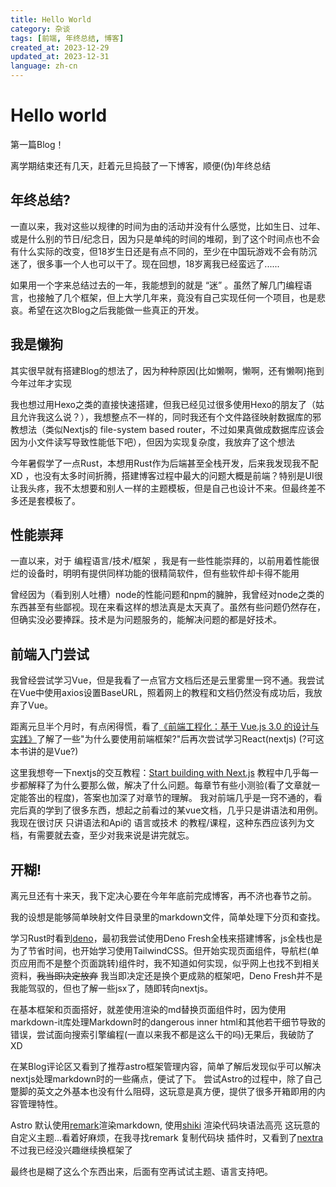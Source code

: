 ```yaml
---
title: Hello World
category: 杂谈
tags: [前端, 年终总结, 博客]
created_at: 2023-12-29
updated_at: 2023-12-31
language: zh-cn
---
```


# Hello world

第一篇Blog！

离学期结束还有几天，赶着元旦捣鼓了一下博客，顺便(伪)年终总结

## 年终总结?

一直以来，我对这些以规律的时间为由的活动并没有什么感觉，比如生日、过年、或是什么别的节日/纪念日，因为只是单纯的时间的堆砌，到了这个时间点也不会有什么实际的改变，但18岁生日还是有点不同的，至少在中国玩游戏不会有防沉迷了，很多事一个人也可以干了。现在回想，18岁离我已经蛮远了......

如果用一个字来总结过去的一年，我能想到的就是 “迷” 。虽然了解几门编程语言，也接触了几个框架，但上大学几年来，竟没有自己实现任何一个项目，也是悲哀。希望在这次Blog之后我能做一些真正的开发。


## 我是懒狗

其实很早就有搭建Blog的想法了，因为种种原因(比如懒啊，懒啊，还有懒啊)拖到今年过年才实现

我也想过用Hexo之类的直接快速搭建，但我已经见过很多使用Hexo的朋友了（姑且允许我这么说？），我想整点不一样的，同时我还有个文件路径映射数据库的邪教想法（类似Nextjs的 file-system based router，不过如果真做成数据库应该会因为小文件读写导致性能低下吧），但因为实现复杂度，我放弃了这个想法

今年暑假学了一点Rust，本想用Rust作为后端甚至全栈开发，后来我发现我不配 XD ，也没有太多时间折腾，搭建博客过程中最大的问题大概是前端？特别是UI很让我头疼，我不太想要和别人一样的主题模板，但是自己也设计不来。但最终差不多还是套模板了。

## 性能崇拜

一直以来，对于 编程语言/技术/框架 ，我是有一些性能崇拜的，以前用着性能很烂的设备时，明明有提供同样功能的很精简软件，但有些软件却卡得不能用

曾经因为（看到别人吐槽）node的性能问题和npm的臃肿，我曾经对node之类的东西甚至有些鄙视。现在来看这样的想法真是太天真了。虽然有些问题仍然存在，但确实没必要捧踩。技术是为问题服务的，能解决问题的都是好技术。

## 前端入门尝试

我曾经尝试学习Vue，但是我看了一点官方文档后还是云里雾里一窍不通。我尝试在Vue中使用axios设置BaseURL，照着网上的教程和文档仍然没有成功后，我放弃了Vue。

距离元旦半个月时，有点闲得慌，看了[《前端工程化：基于 Vue.js 3.0 的设计与实践》](https://vue3.chengpeiquan.com/)了解了一些"为什么要使用前端框架?"后再次尝试学习React(nextjs)
(?可这本书讲的是Vue?)

这里我想夸一下nextjs的交互教程：[Start building with Next.js](https://nextjs.org/learn?utm_source=next-site&utm_medium=homepage-cta&utm_campaign=home) 教程中几乎每一步都解释了为什么要那么做，解决了什么问题。每章节有些小测验(看了文章就一定能答出的程度)，答案也加深了对章节的理解。
我对前端几乎是一窍不通的，看完后真的学到了很多东西，想起之前看过的某vue文档，几乎只是讲语法和用例。
我现在很讨厌 只讲语法和Api的 语言或技术 的教程/课程，这种东西应该列为文档，有需要就去查，至少对我来说是讲完就忘。

## 开糊!

离元旦还有十来天，我下定决心要在今年年底前完成博客，再不济也春节之前。

我的设想是能够简单映射文件目录里的markdown文件，简单处理下分页和查找。

学习Rust时看到[deno](https://deno.com/)，最初我尝试使用Deno Fresh全栈来搭建博客，js全栈也是为了节省时间，也开始学习使用TailwindCSS。但开始实现页面组件，导航栏(单页应用而不是整个页面跳转)组件时，我不知道如何实现，似乎网上也找不到相关资料，~~我当即决定放弃~~ 我当即决定还是换个更成熟的框架吧，Deno Fresh并不是我能驾驭的，但也了解一些jsx了，随即转向nextjs。

在基本框架和页面搭好，就差使用渲染的md替换页面组件时，因为使用markdown-it库处理Markdown时的dangerous inner html和其他若干细节导致的错误，尝试面向搜索引擎编程(一直以来我不都是这么干的吗)无果后，我破防了 XD

在某Blog评论区又看到了推荐astro框架管理内容，简单了解后发现似乎可以解决nextjs处理markdown时的一些痛点，便试了下。
尝试Astro的过程中，除了自己蹩脚的英文之外基本也没有什么阻碍，这玩意是真方便，提供了很多开箱即用的内容管理特性。

Astro 默认使用[remark](https://github.com/remarkjs/remark)渲染markdown, 使用[shiki](https://github.com/shikijs/shiki) 渲染代码块语法高亮
这玩意的自定义主题...看着好麻烦，在我寻找remark 复制代码块 插件时，又看到了[nextra](https://nextra.site/) 不过我已经没兴趣继续换框架了

最终也是糊了这么个东西出来，后面有空再试试主题、语言支持吧。